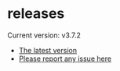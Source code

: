 # releases

Current version: v3.7.2

* [The latest version](https://github.com/inkdropapp/releases/releases/latest)
* [Please report any issue here](https://github.com/inkdropapp/forum)

